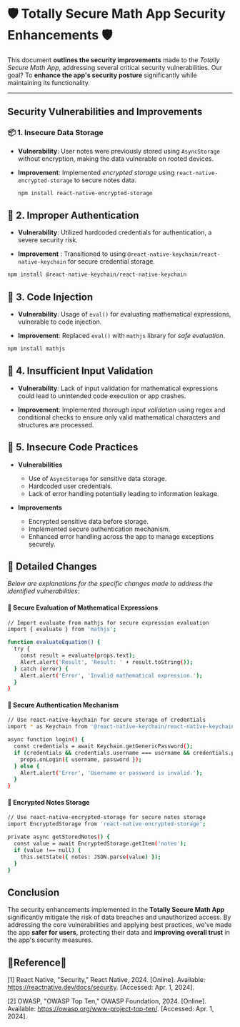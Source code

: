 # 🛡️ Totally Secure Math App Security Enhancements 🛡️

This document **outlines the security improvements** made to the *Totally Secure Math App*, addressing several critical security vulnerabilities. Our goal? To **enhance the app's security posture** significantly while maintaining its functionality. 

---

##  Security Vulnerabilities and Improvements

### 📦 1. **Insecure Data Storage** 

- **Vulnerability**: User notes were previously stored using `AsyncStorage` without encryption, making the data vulnerable on rooted devices.
  
- **Improvement**: Implemented *encrypted storage* using `react-native-encrypted-storage` to secure notes data.

  ```bash
  npm install react-native-encrypted-storage
  ```

## 🏦 2. Improper Authentication 
- **Vulnerability**: Utilized hardcoded credentials for authentication, a severe security risk.

- **Improvement** : Transitioned to using `@react-native-keychain/react-native-keychain` for secure credential storage.

```bash
npm install @react-native-keychain/react-native-keychain
```

## 💉 3. Code Injection 
- **Vulnerability**: Usage of `eval()` for evaluating mathematical expressions, vulnerable to code injection.

- **Improvement**: Replaced `eval()` with `mathjs` library for *safe evaluation*.

```bash
npm install mathjs
```

## 🪪 4. Insufficient Input Validation

- **Vulnerability**: Lack of input validation for mathematical expressions could lead to unintended code execution or app crashes.

- **Improvement**: Implemented *thorough input validation* using regex and conditional checks to ensure only valid mathematical characters and structures are processed.

## 👟 5. Insecure Code Practices 

- **Vulnerabilities**
  - Use of `AsyncStorage` for sensitive data storage.
  - Hardcoded user credentials.
  - Lack of error handling potentially leading to information leakage.

- **Improvements**
  - Encrypted sensitive data before storage.
  - Implemented secure authentication mechanism.
  - Enhanced error handling across the app to manage exceptions securely.


## 🔧 Detailed Changes
*Below are explanations for the specific changes made to address the identified vulnerabilities:*


#### 🔐 Secure Evaluation of Mathematical Expressions
```bash
// Import evaluate from mathjs for secure expression evaluation
import { evaluate } from 'mathjs';

function evaluateEquation() {
  try {
    const result = evaluate(props.text);
    Alert.alert('Result', 'Result: ' + result.toString());
  } catch (error) {
    Alert.alert('Error', 'Invalid mathematical expression.');
  }
}
```
#### 🔑 Secure Authentication Mechanism
```bash
// Use react-native-keychain for secure storage of credentials
import * as Keychain from '@react-native-keychain/react-native-keychain';

async function login() {
  const credentials = await Keychain.getGenericPassword();
  if (credentials && credentials.username === username && credentials.password === password) {
    props.onLogin({ username, password });
  } else {
    Alert.alert('Error', 'Username or password is invalid.');
  }
}
```
#### 📂 Encrypted Notes Storage
```bash
// Use react-native-encrypted-storage for secure notes storage
import EncryptedStorage from 'react-native-encrypted-storage';

private async getStoredNotes() {
  const value = await EncryptedStorage.getItem('notes');
  if (value !== null) {
    this.setState({ notes: JSON.parse(value) });
  }
}
```

## Conclusion 
The security enhancements implemented in the **Totally Secure Math App** significantly mitigate the risk of data breaches and unauthorized access. By addressing the core vulnerabilities and applying best practices, we've made the app **safer for users**, protecting their data and **improving overall trust** in the app's security measures.

## 📜Reference📜
[1] React Native, "Security," React Native, 2024. [Online]. Available: https://reactnative.dev/docs/security. [Accessed: Apr. 1, 2024].

[2] OWASP, "OWASP Top Ten," OWASP Foundation, 2024. [Online]. Available: https://owasp.org/www-project-top-ten/. [Accessed: Apr. 1, 2024].


